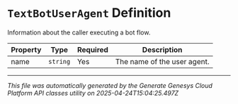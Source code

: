# `TextBotUserAgent` Definition

Information about the caller executing a bot flow.

| Property | Type | Required | Description |
|----------|------|----------|-------------|
| name | `string` | Yes | The name of the user agent. |

---

*This file was automatically generated by the Generate Genesys Cloud Platform API classes utility on 2025-04-24T15:04:25.497Z*